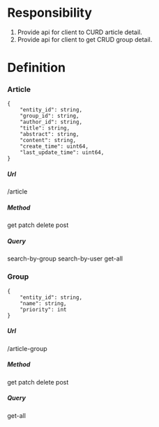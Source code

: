 # Responsibility
1. Provide api for client to CURD article detail.
2. Provide api for client to get CRUD group detail.

# Definition
### Article
```
{
    "entity_id": string,
    "group_id": string,
    "author_id": string,
    "title": string,
    "abstract": string,
    "content": string,
    "create_time": uint64,
    "last_update_time": uint64,
}
```
##### Url
/article
##### Method
get
patch
delete
post
##### Query
search-by-group
search-by-user
get-all
### Group
```
{
    "entity_id": string,
    "name": string,
    "priority": int
}
```
##### Url
/article-group
##### Method
get
patch
delete
post
##### Query
get-all


